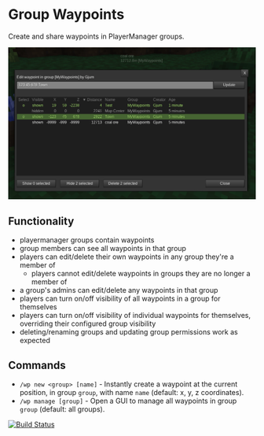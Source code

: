 # Group Waypoints

Create and share waypoints in PlayerManager groups.

![Screenshot](screenshot.png)

## Functionality

- playermanager groups contain waypoints
- group members can see all waypoints in that group
- players can edit/delete their own waypoints in any group they're a member of
  - players cannot edit/delete waypoints in groups they are no longer a member of
- a group's admins can edit/delete any waypoints in that group
- players can turn on/off visibility of all waypoints in a group for themselves
- players can turn on/off visibility of individual waypoints for themselves, overriding their configured group visibility
- deleting/renaming groups and updating group permissions work as expected

## Commands

- `/wp new <group> [name]` - Instantly create a waypoint at the current position, in group `group`, with name `name` (default: x, y, z coordinates).
- `/wp manage [group]` - Open a GUI to manage all waypoints in group `group` (default: all groups).

[![Build Status](https://travis-ci.com/Gjum/mt_group_waypoints.svg?branch=master)](https://travis-ci.com/Gjum/mt_group_waypoints)
